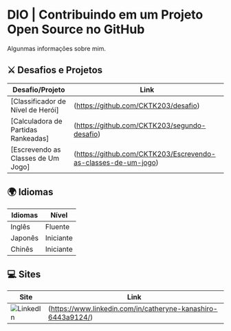 
# DIO | Contribuindo em um Projeto Open Source no GitHub

Algunmas informações sobre mim.


## ⚔ Desafios e Projetos
| Desafio/Projeto | Link |
|-----------------|------|
| [Classificador de Nível de Herói]| (https://github.com/CKTK203/desafio) |
| [Calculadora de Partidas Rankeadas]| (https://github.com/CKTK203/segundo-desafio)
| [Escrevendo as Classes de Um Jogo]| (https://github.com/CKTK203/Escrevendo-as-classes-de-um-jogo)


## 🌍 Idiomas
| Idiomas | Nível |
|--------|--------|
Inglês | Fluente
Japonês |Iniciante
Chinês | Iniciante

## 💻 Sites

| Site   | Link |
|--------|-----------|
|![LinkedIn](https://img.shields.io/badge/LinkedIn-0077B5?style=for-the-badge&logo=linkedin&logoColor=white) | (https://www.linkedin.com/in/catheryne-kanashiro-6443a9124/)
